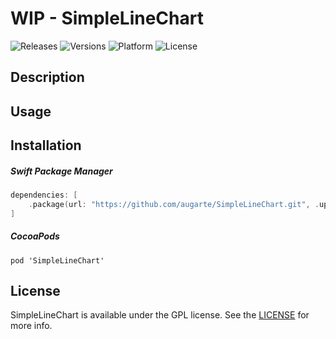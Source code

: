 # WIP - SimpleLineChart

![Releases](https://img.shields.io/github/v/release/augarte/SimpleLineChart?include_prereleases)
![Versions](https://img.shields.io/cocoapods/v/SimpleLineChart)
![Platform](https://img.shields.io/cocoapods/p/SimpleLineChart.svg?style=flat)
![License](https://img.shields.io/cocoapods/l/SimpleLineChart.svg?style=flat)

## Description

## Usage

## Installation

##### Swift Package Manager

```swift
dependencies: [
    .package(url: "https://github.com/augarte/SimpleLineChart.git", .upToNextMajor(from: "0.0.1"))
]
```

##### CocoaPods

`pod 'SimpleLineChart'`


## License

SimpleLineChart is available under the GPL license.
See the [LICENSE](https://github.com/augarte/SimpleLineChart/blob/main/LICENSE) for more info.
